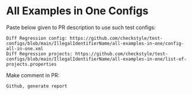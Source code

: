 # All Examples in One Configs
Paste below given to PR description to use such test configs:
```
Diff Regression config: https://github.com/checkstyle/test-configs/blob/main/IllegalIdentifierName/all-examples-in-one/config-all-in-one.xml
Diff Regression projects: https://github.com/checkstyle/test-configs/blob/main/IllegalIdentifierName/all-examples-in-one/list-of-projects.properties
```
Make comment in PR:
```
Github, generate report
```
